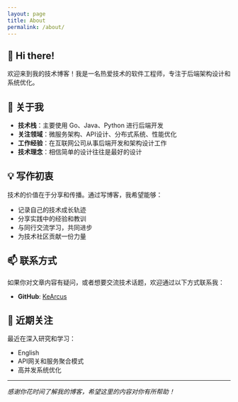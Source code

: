 ```yaml
---
layout: page
title: About
permalink: /about/
---
```


## 👋 Hi there!

欢迎来到我的技术博客！我是一名热爱技术的软件工程师，专注于后端架构设计和系统优化。

## 🚀 关于我

- **技术栈**：主要使用 Go、Java、Python 进行后端开发
- **关注领域**：微服务架构、API设计、分布式系统、性能优化
- **工作经验**：在互联网公司从事后端开发和架构设计工作
- **技术理念**：相信简单的设计往往是最好的设计


## 💡 写作初衷

技术的价值在于分享和传播。通过写博客，我希望能够：

- 记录自己的技术成长轨迹
- 分享实践中的经验和教训
- 与同行交流学习，共同进步
- 为技术社区贡献一份力量

## 📫 联系方式

如果你对文章内容有疑问，或者想要交流技术话题，欢迎通过以下方式联系我：

- **GitHub**: [KeArcus](https://github.com/KeArcus)

## 🎯 近期关注

最近在深入研究和学习：

- English
- API网关和服务聚合模式
- 高并发系统优化

---

*感谢你花时间了解我的博客，希望这里的内容对你有所帮助！*
